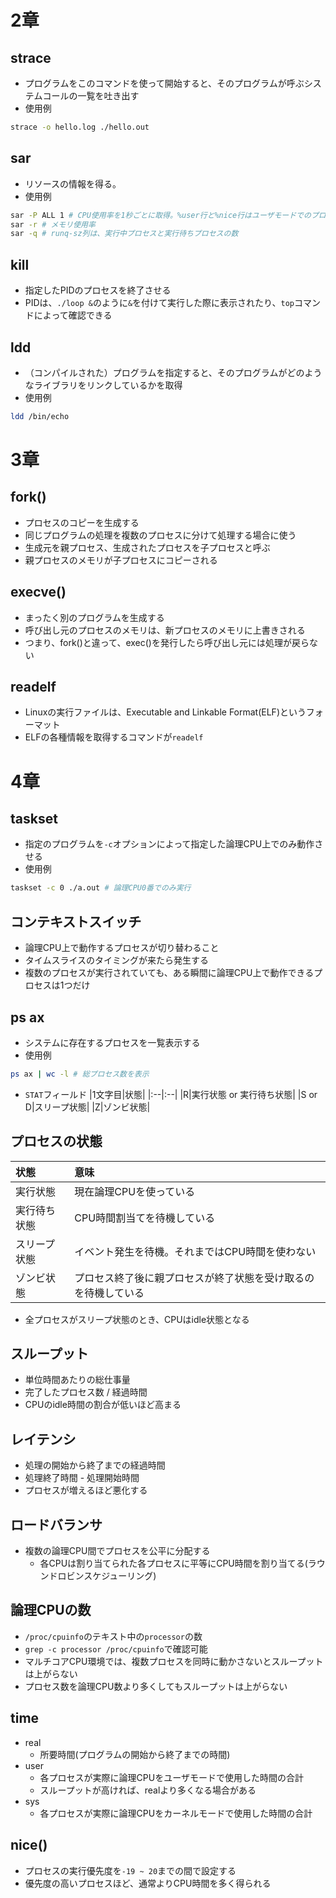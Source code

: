 # 2章

## strace
* プログラムをこのコマンドを使って開始すると、そのプログラムが呼ぶシステムコールの一覧を吐き出す
* 使用例
```bash
strace -o hello.log ./hello.out
```

## sar
* リソースの情報を得る。
* 使用例
```bash
sar -P ALL 1 # CPU使用率を1秒ごとに取得。%user行と%nice行はユーザモードでのプロセス実行時間割合。%system行はカーネルモードでの(省略)
sar -r # メモリ使用率
sar -q # runq-sz列は、実行中プロセスと実行待ちプロセスの数
```

## kill
* 指定したPIDのプロセスを終了させる
* PIDは、`./loop &`のように`&`を付けて実行した際に表示されたり、`top`コマンドによって確認できる

## ldd
* （コンパイルされた）プログラムを指定すると、そのプログラムがどのようなライブラリをリンクしているかを取得
* 使用例
```bash
ldd /bin/echo
```

# 3章

## fork()
* プロセスのコピーを生成する
* 同じプログラムの処理を複数のプロセスに分けて処理する場合に使う
* 生成元を親プロセス、生成されたプロセスを子プロセスと呼ぶ
* 親プロセスのメモリが子プロセスにコピーされる

## execve()
* まったく別のプログラムを生成する
* 呼び出し元のプロセスのメモリは、新プロセスのメモリに上書きされる
* つまり、fork()と違って、exec()を発行したら呼び出し元には処理が戻らない

## readelf
* Linuxの実行ファイルは、Executable and Linkable Format(ELF)というフォーマット
* ELFの各種情報を取得するコマンドが`readelf`

# 4章

## taskset
* 指定のプログラムを`-c`オプションによって指定した論理CPU上でのみ動作させる
* 使用例
```bash
taskset -c 0 ./a.out # 論理CPU0番でのみ実行
```

## コンテキストスイッチ
* 論理CPU上で動作するプロセスが切り替わること
* タイムスライスのタイミングが来たら発生する
* 複数のプロセスが実行されていても、ある瞬間に論理CPU上で動作できるプロセスは1つだけ

## ps ax
* システムに存在するプロセスを一覧表示する
* 使用例
```bash
ps ax | wc -l # 総プロセス数を表示
```
* `STAT`フィールド
|1文字目|状態|
|:--|:--|
|R|実行状態 or 実行待ち状態|
|S or D|スリープ状態|
|Z|ゾンビ状態|

## プロセスの状態
|状態|意味|
|:--|:--|
|実行状態|現在論理CPUを使っている|
|実行待ち状態|CPU時間割当てを待機している|
|スリープ状態|イベント発生を待機。それまではCPU時間を使わない|
|ゾンビ状態|プロセス終了後に親プロセスが終了状態を受け取るのを待機している|

* 全プロセスがスリープ状態のとき、CPUはidle状態となる

## スループット
* 単位時間あたりの総仕事量
* 完了したプロセス数 / 経過時間
* CPUのidle時間の割合が低いほど高まる

## レイテンシ
* 処理の開始から終了までの経過時間
* 処理終了時間 - 処理開始時間
* プロセスが増えるほど悪化する

## ロードバランサ
* 複数の論理CPU間でプロセスを公平に分配する
    * 各CPUは割り当てられた各プロセスに平等にCPU時間を割り当てる(ラウンドロビンスケジューリング)

## 論理CPUの数
* `/proc/cpuinfo`のテキスト中の`processor`の数
* `grep -c processor /proc/cpuinfo`で確認可能
* マルチコアCPU環境では、複数プロセスを同時に動かさないとスループットは上がらない
* プロセス数を論理CPU数より多くしてもスループットは上がらない

## time
* real
    * 所要時間(プログラムの開始から終了までの時間)
* user
    * 各プロセスが実際に論理CPUをユーザモードで使用した時間の合計
    * スループットが高ければ、realより多くなる場合がある
* sys
    * 各プロセスが実際に論理CPUをカーネルモードで使用した時間の合計

## nice()
* プロセスの実行優先度を`-19 ~ 20`までの間で設定する
* 優先度の高いプロセスほど、通常よりCPU時間を多く得られる